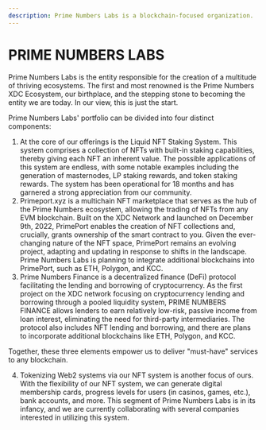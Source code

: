 ```yaml
---
description: Prime Numbers Labs is a blockchain-focused organization.
---
```


# PRIME NUMBERS LABS

Prime Numbers Labs is the entity responsible for the creation of a multitude of thriving ecosystems. The first and most renowned is the Prime Numbers XDC Ecosystem, our birthplace, and the stepping stone to becoming the entity we are today. In our view, this is just the start.

Prime Numbers Labs' portfolio can be divided into four distinct components:

1. At the core of our offerings is the Liquid NFT Staking System. This system comprises a collection of NFTs with built-in staking capabilities, thereby giving each NFT an inherent value. The possible applications of this system are endless, with some notable examples including the generation of masternodes, LP staking rewards, and token staking rewards. The system has been operational for 18 months and has garnered a strong appreciation from our community.
2. Primeport.xyz is a multichain NFT marketplace that serves as the hub of the Prime Numbers ecosystem, allowing the trading of NFTs from any EVM blockchain. Built on the XDC Network and launched on December 9th, 2022, PrimePort enables the creation of NFT collections and, crucially, grants ownership of the smart contract to you. Given the ever-changing nature of the NFT space, PrimePort remains an evolving project, adapting and updating in response to shifts in the landscape. Prime Numbers Labs is planning to integrate additional blockchains into PrimePort, such as ETH, Polygon, and KCC.
3. Prime Numbers Finance is a decentralized finance (DeFi) protocol facilitating the lending and borrowing of cryptocurrency. As the first project on the XDC network focusing on cryptocurrency lending and borrowing through a pooled liquidity system, PRIME NUMBERS FINANCE allows lenders to earn relatively low-risk, passive income from loan interest, eliminating the need for third-party intermediaries. The protocol also includes NFT lending and borrowing, and there are plans to incorporate additional blockchains like ETH, Polygon, and KCC.

Together, these three elements empower us to deliver "must-have" services to any blockchain.

4. Tokenizing Web2 systems via our NFT system is another focus of ours. With the flexibility of our NFT system, we can generate digital membership cards, progress levels for users (in casinos, games, etc.), bank accounts, and more. This segment of Prime Numbers Labs is in its infancy, and we are currently collaborating with several companies interested in utilizing this system.
